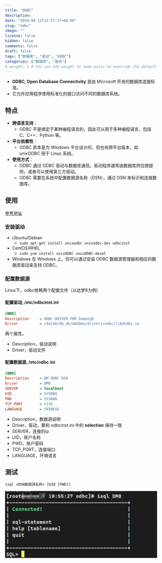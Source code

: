 ```yaml
---
title: "ODBC"
description:
date: "2024-08-12T12:57:17+08:00"
slug: "odbc"
image: ""
license: false
hidden: false
comments: false
draft: false
tags: ["数据库", "驱动", "ODBC"]
categories: ["数据库", "驱动"]
# weight: 1 # You can add weight to some posts to override the default sorting (date descending)
---
```


- **ODBC, Open Database Connectivity** 是由 Microsoft 开发的数据库连接标准。
- 它允许应用程序使用标准化的接口访问不同的数据库系统。

## 特点

- **跨语言支持**：
  - ODBC 不是绑定于某种编程语言的，因此可以用于多种编程语言，包括 C、C++、Python 等。
- **平台依赖性**：
  - ODBC 原本是为 Windows 平台设计的，但也有跨平台版本，如 unixODBC 用于 Linux 系统。
- **使用方式**：
  - ODBC 通过 ODBC 驱动与数据库通信。驱动程序通常由数据库供应商提供，或者可以使用第三方驱动。
  - ODBC 需要在系统中配置数据源名称（DSN），通过 DSN 来标识和连接数据库。

## 使用

[参考地址](https://www.easysoft.com/developer/interfaces/odbc/linux.html#getting_unixodbc)

### 安装驱动

- Ubuntu/Debian
  - `sudo apt-get install unixodbc unixodbc-dev odbcinst`
- CentOS/RHEL
  - `sudo yum install unixODBC unixODBC-devel`
- Windows
  在 Windows 上，你可以通过安装 ODBC 数据源管理器和相应的数据库驱动来支持 ODBC。

### 配置数据源

Linux下，odbc依赖两个配置文件（以达梦8为例）

#### 配置驱动, /etc/odbcinst.ini

```ini
[DM8]
Description     = ODBC DRIVER FOR Dameng8
Driver          = /data0/dm_db/dmdbms/drivers/odbc/libdodbc.so
```

两个属性，

- Description，驱动说明
- Driver，驱动文件

#### 配置数据源, /etc/odbc.ini

```ini
[DM8]
Description     = DM ODBC DSN
Driver          = DM8
SERVER          = localhost
UID             = SYSDBA
PWD             = SYSDBA
TCP_PORT        = 5236
LANGUAGE        = CHINESE
```

- Description，数据源说明
- Driver，驱动，要和 odbcinst.ini 中的 **selection** 保持一致
- SERVER，连接的ip
- UID，账户名称
- PWD，账户密码
- TCP_PORT，连接端口
- LANGUAGE，环境语言

## 测试

`isql <DSN数据源名称> [UID [PWD]]`

![isql](isql.png)
